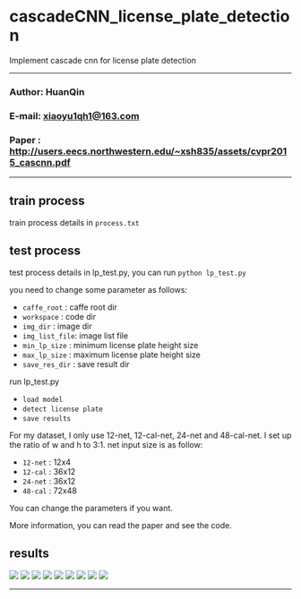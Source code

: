 cascadeCNN_license_plate_detection
======================================
Implement cascade cnn for license plate detection
****
### Author: HuanQin
### E-mail: xiaoyu1qh1@163.com
### Paper : http://users.eecs.northwestern.edu/~xsh835/assets/cvpr2015_cascnn.pdf
****

train process
------
train process details in 
`process.txt`

test process
------
test process details in lp_test.py, you can run 
`python lp_test.py`  
    
you need to change some parameter as follows:  
- `caffe_root` : caffe root dir  
- `workspace`  : code dir  
- `img_dir`    : image dir  
- `img_list_file`: image list file  
- `min_lp_size`  : minimum license plate height size  
- `max_lp_size`  : maximum license plate height size  
- `save_res_dir` : save result dir  

run lp_test.py
- `load model`  
- `detect license plate`  
- `save results` 

For my dataset, I only use 12-net, 12-cal-net, 24-net and 48-cal-net.
I set up the ratio of w and h to 3:1. net input size is as follow:
- `12-net` : 12x4
- `12-cal` : 36x12
- `24-net` : 36x12
- `48-cal` : 72x48

You can change the parameters if you want.

More information, you can read the paper and see the code.

results
------
![][1]
![][2]
![][3]
![][4]
![][5]
![][6]
![][7]
![][8]
![][9]

-------------------------
[1]:/script/image/original/00000.jpg
[2]:/script/image/original/00001.jpg
[3]:/script/image/original/00002.jpg
[4]:/script/image/original/00003.jpg
[5]:/script/image/license_plate/00001.jpg
[6]:/script/image/license_plate/00002.jpg
[7]:/script/image/license_plate/00003.jpg
[8]:/script/image/license_plate/00004.jpg
[9]:/script/image/license_plate/00005.jpg


